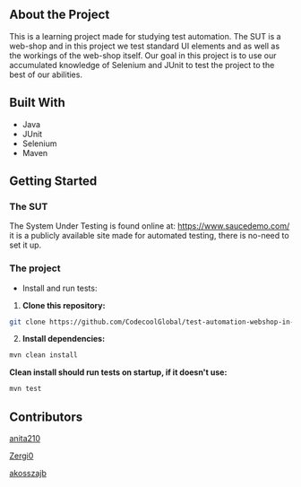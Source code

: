 ## About the Project
This is a learning project made for studying test automation. The SUT is a web-shop and in this project we test standard UI elements and as well as the workings of the web-shop itself.
Our goal in this project is to use our accumulated knowledge of Selenium and JUnit to test the project to the best of our abilities.


## Built With
- Java
- JUnit
- Selenium
- Maven

## Getting Started

### The SUT
The System Under Testing is found online at: https://www.saucedemo.com/
it is a publicly available site made for automated testing, there is no-need to set it up.


### The project
- Install and run tests:
1. **Clone this repository:**
```bash
git clone https://github.com/CodecoolGlobal/test-automation-webshop-in-beta-general-akosszajb.git
```

2. **Install dependencies:**

```bash
mvn clean install
```
**Clean install should run tests on startup, if it doesn't use:**
```bash
mvn test
```

## Contributors
<a href="https://github.com/anita210">anita210</a>

<a href="https://github.com/Zergi0">Zergi0</a>

<a href="https://github.com/akosszajb">akosszajb</a>

